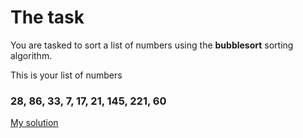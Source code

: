 # The task
You are tasked to sort a list of numbers using the **bubblesort** sorting algorithm.

This is your list of numbers

### 28, 86, 33, 7, 17, 21, 145, 221, 60

[My solution](https://github.com/BeanGreen247/Coding-Interview-Questions/blob/master/Bubblesort/CSharp/bubblesort.cs)